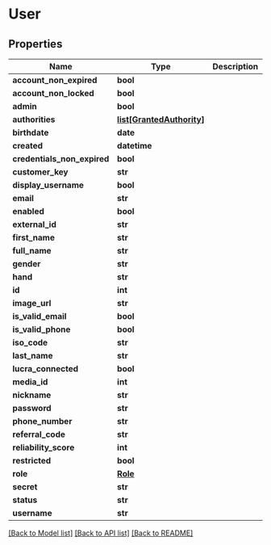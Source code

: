 # User

## Properties
Name | Type | Description | Notes
------------ | ------------- | ------------- | -------------
**account_non_expired** | **bool** |  | 
**account_non_locked** | **bool** |  | 
**admin** | **bool** |  | 
**authorities** | [**list[GrantedAuthority]**](GrantedAuthority.md) |  | 
**birthdate** | **date** |  | [optional] 
**created** | **datetime** |  | [optional] 
**credentials_non_expired** | **bool** |  | 
**customer_key** | **str** |  | [optional] 
**display_username** | **bool** |  | 
**email** | **str** |  | 
**enabled** | **bool** |  | 
**external_id** | **str** |  | [optional] 
**first_name** | **str** |  | [optional] 
**full_name** | **str** |  | 
**gender** | **str** |  | [optional] 
**hand** | **str** |  | [optional] 
**id** | **int** |  | [optional] 
**image_url** | **str** |  | [optional] 
**is_valid_email** | **bool** |  | [optional] 
**is_valid_phone** | **bool** |  | [optional] 
**iso_code** | **str** |  | [optional] 
**last_name** | **str** |  | [optional] 
**lucra_connected** | **bool** |  | [optional] 
**media_id** | **int** |  | [optional] 
**nickname** | **str** |  | [optional] 
**password** | **str** |  | 
**phone_number** | **str** |  | [optional] 
**referral_code** | **str** |  | [optional] 
**reliability_score** | **int** |  | [optional] 
**restricted** | **bool** |  | [optional] 
**role** | [**Role**](Role.md) |  | [optional] 
**secret** | **str** |  | [optional] 
**status** | **str** |  | [optional] 
**username** | **str** |  | 

[[Back to Model list]](../README.md#documentation-for-models) [[Back to API list]](../README.md#documentation-for-api-endpoints) [[Back to README]](../README.md)

